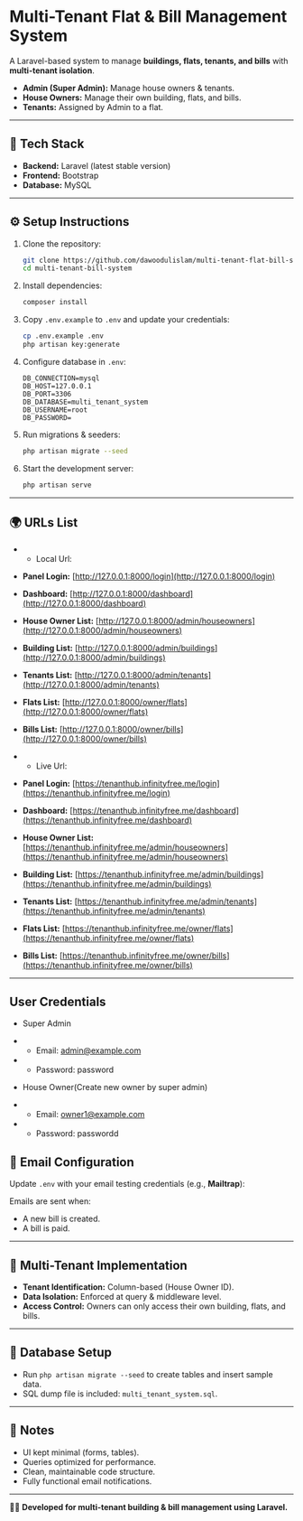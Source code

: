 # Multi-Tenant Flat & Bill Management System

A Laravel-based system to manage **buildings, flats, tenants, and bills** with **multi-tenant isolation**.  
- **Admin (Super Admin):** Manage house owners & tenants.  
- **House Owners:** Manage their own building, flats, and bills.  
- **Tenants:** Assigned by Admin to a flat.  

---

## 🚀 Tech Stack
- **Backend:** Laravel (latest stable version)  
- **Frontend:** Bootstrap 
- **Database:** MySQL 

---

## ⚙️ Setup Instructions
1. Clone the repository:
   ```bash
   git clone https://github.com/dawoodulislam/multi-tenant-flat-bill-system.git
   cd multi-tenant-bill-system
   ```

2. Install dependencies:
   ```bash
   composer install
   ```

3. Copy `.env.example` to `.env` and update your credentials:
   ```bash
   cp .env.example .env
   php artisan key:generate
   ```

4. Configure database in `.env`:
   ```dotenv
   DB_CONNECTION=mysql
   DB_HOST=127.0.0.1
   DB_PORT=3306
   DB_DATABASE=multi_tenant_system
   DB_USERNAME=root
   DB_PASSWORD=
   ```

5. Run migrations & seeders:
   ```bash
   php artisan migrate --seed
   ```

6. Start the development server:
   ```bash
   php artisan serve
   ```

---

## 🌍 URLs List
- - Local Url:
- **Panel Login:** [http://127.0.0.1:8000/login](http://127.0.0.1:8000/login)  
- **Dashboard:** [http://127.0.0.1:8000/dashboard](http://127.0.0.1:8000/dashboard)  
- **House Owner List:** [http://127.0.0.1:8000/admin/houseowners](http://127.0.0.1:8000/admin/houseowners)
- **Building List:** [http://127.0.0.1:8000/admin/buildings](http://127.0.0.1:8000/admin/buildings)
- **Tenants List:** [http://127.0.0.1:8000/admin/tenants](http://127.0.0.1:8000/admin/tenants) 
- **Flats List:** [http://127.0.0.1:8000/owner/flats](http://127.0.0.1:8000/owner/flats) 
- **Bills List:** [http://127.0.0.1:8000/owner/bills](http://127.0.0.1:8000/owner/bills) 

- - Live Url:
- **Panel Login:** [https://tenanthub.infinityfree.me/login](https://tenanthub.infinityfree.me/login)  
- **Dashboard:** [https://tenanthub.infinityfree.me/dashboard](https://tenanthub.infinityfree.me/dashboard)  
- **House Owner List:** [https://tenanthub.infinityfree.me/admin/houseowners](https://tenanthub.infinityfree.me/admin/houseowners)
- **Building List:** [https://tenanthub.infinityfree.me/admin/buildings](https://tenanthub.infinityfree.me/admin/buildings)
- **Tenants List:** [https://tenanthub.infinityfree.me/admin/tenants](https://tenanthub.infinityfree.me/admin/tenants) 
- **Flats List:** [https://tenanthub.infinityfree.me/owner/flats](https://tenanthub.infinityfree.me/owner/flats) 
- **Bills List:** [https://tenanthub.infinityfree.me/owner/bills](https://tenanthub.infinityfree.me/owner/bills) 

---

## User Credentials
- Super Admin
- - Email: admin@example.com
- - Password: password

- House Owner(Create new owner by super admin)
- - Email: owner1@example.com
- - Password: passwordd

## 📧 Email Configuration
Update `.env` with your email testing credentials (e.g., **Mailtrap**):

Emails are sent when:  
- A new bill is created.  
- A bill is paid.  

---

## 🏢 Multi-Tenant Implementation
- **Tenant Identification:** Column-based (House Owner ID).  
- **Data Isolation:** Enforced at query & middleware level.  
- **Access Control:** Owners can only access their own building, flats, and bills.  

---

## 📂 Database Setup
- Run `php artisan migrate --seed` to create tables and insert sample data.  
- SQL dump file is included: `multi_tenant_system.sql`.  

---

## 📌 Notes
- UI kept minimal (forms, tables).  
- Queries optimized for performance.  
- Clean, maintainable code structure.  
- Fully functional email notifications.  

---

👨‍💻 **Developed for multi-tenant building & bill management using Laravel.**
